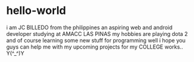 # hello-world

i am JC BILLEDO from the philippines an aspiring web and android developer studying at AMACC LAS PINAS my hobbies are playing dota 2 and of course learning some new stuff for programming well i hope you guys can help me with my upcoming projects for my COLLEGE works.. Y(^_^)Y

